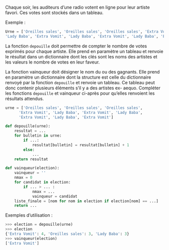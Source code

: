 Chaque soir, les auditeurs d’une radio votent en ligne pour leur artiste favori. Ces votes sont
stockés dans un tableau.

Exemple :

```python
Urne = ['Oreilles sales', 'Oreilles sales', 'Oreilles sales', 'Extra Vomit',
'Lady Baba', 'Extra Vomit', 'Lady Baba', 'Extra Vomit', 'Lady Baba', 'Extra Vomit']
```

La fonction `depouille` doit permettre de compter le nombre de votes exprimés pour chaque
artiste. Elle prend en paramètre un tableau et renvoie le résultat dans un dictionnaire dont les
clés sont les noms des artistes et les valeurs le nombre de votes en leur faveur.


La fonction vainqueur doit désigner le nom du ou des gagnants. Elle prend en paramètre un
dictionnaire dont la structure est celle du dictionnaire renvoyé par la fonction `depouille` et
renvoie un tableau. Ce tableau peut donc contenir plusieurs éléments s’il y a des artistes ex-
aequo.
Compléter les fonctions `depouille` et vainqueur ci-après pour qu’elles renvoient les
résultats attendus.

```python linenums='1'
urne = ['Oreilles sales', 'Oreilles sales', 'Oreilles sales',
      'Extra Vomit', 'Lady Baba', 'Extra Vomit', 'Lady Baba',
      'Extra Vomit', 'Lady Baba', 'Extra Vomit']

def depouille(urne):
    resultat = ...
    for bulletin in urne:
        if ...:
            resultat[bulletin] = resultat[bulletin] + 1
        else:
            ...
    return resultat

def vainqueur(election):
    vainqueur = ''
    nmax = 0
    for candidat in election:
        if ... > ... :
            nmax = ...
            vainqueur = candidat
    liste_finale = [nom for nom in election if election[nom] == ...]
    return ...
```

Exemples d’utilisation :

```python
>>> election = depouille(urne)
>>> election
{'Extra Vomit': 4, 'Oreilles sales': 3, 'Lady Baba': 3}
>>> vainqueur(election)
['Extra Vomit']
```
